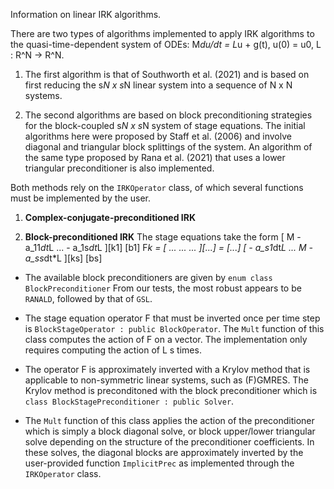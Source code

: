 Information on linear IRK algorithms. 

There are two types of algorithms implemented to apply IRK algorithms to the quasi-time-dependent system of ODEs:
    M*du/dt = L*u + g(t), u(0) = u0,    L : R^N -> R^N.
    
1. The first algorithm is that of Southworth et al. (2021) and is based on first reducing the s*N x s*N linear system into a sequence of N x N systems. 

2. The second algorithms are based on block preconditioning strategies for the block-coupled s*N x s*N system of stage equations. The initial algorithms here were proposed by Staff et al. (2006) and involve diagonal and triangular block splittings of the system. An algorithm of the same type proposed by Rana et al. (2021) that uses a lower triangular preconditioner is also implemented.

Both methods rely on the `IRKOperator` class, of which several functions must be implemented by the user.

1. **Complex-conjugate-preconditioned IRK**

2. **Block-preconditioned IRK**
    The stage equations take the form
              [ M - a_11*dt*L  ...    - a_1s*dt*L ][k1]    [b1]
        F*k = [       ...      ...        ...     ][...] = [...]
              [   - a_s1*dt*L  ...  M - a_ss*dt*L ][ks]    [bs]

  * The available block preconditioners are given by `enum class BlockPreconditioner`
  From our tests, the most robust appears to be `RANALD`, followed by that of `GSL`.

  * The stage equation operator F that must be inverted once per time step is 
  `BlockStageOperator : public BlockOperator`. The `Mult` function of this class computes the action of F on a vector. The implementation only requires computing the action of L s times.

  * The operator F is approximately inverted with a Krylov method that is applicable to non-symmetric linear systems, such as (F)GMRES. The Krylov method is preconditoned with the block preconditioner which is `class BlockStagePreconditioner : public Solver`.

  * The `Mult` function of this class applies the action of the preconditioner which is simply a block diagonal solve, or block upper/lower triangular solve depending on the structure of the preconditioner coefficients. In these solves, the diagonal blocks are approximately inverted by the user-provided function `ImplicitPrec` as implemented through the `IRKOperator` class. 



